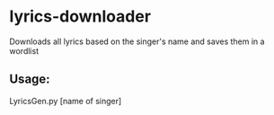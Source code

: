 # lyrics-downloader
Downloads all lyrics based on the singer's name and saves them in a wordlist
## Usage:
LyricsGen.py [name of singer]
